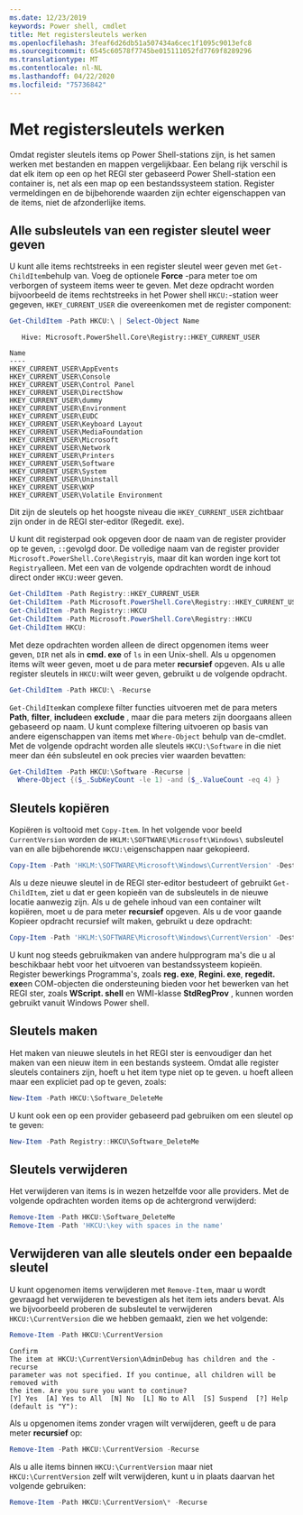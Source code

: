 ```yaml
---
ms.date: 12/23/2019
keywords: Power shell, cmdlet
title: Met registersleutels werken
ms.openlocfilehash: 3feaf6d26db51a507434a6cec1f1095c9013efc8
ms.sourcegitcommit: 6545c60578f7745be015111052fd7769f8289296
ms.translationtype: MT
ms.contentlocale: nl-NL
ms.lasthandoff: 04/22/2020
ms.locfileid: "75736842"
---
```

# <a name="working-with-registry-keys"></a>Met registersleutels werken

Omdat register sleutels items op Power Shell-stations zijn, is het samen werken met bestanden en mappen vergelijkbaar. Een belang rijk verschil is dat elk item op een op het REGI ster gebaseerd Power Shell-station een container is, net als een map op een bestandssysteem station. Register vermeldingen en de bijbehorende waarden zijn echter eigenschappen van de items, niet de afzonderlijke items.

## <a name="listing-all-subkeys-of-a-registry-key"></a>Alle subsleutels van een register sleutel weer geven

U kunt alle items rechtstreeks in een register sleutel weer geven met `Get-ChildItem`behulp van. Voeg de optionele **Force** -para meter toe om verborgen of systeem items weer te geven. Met deze opdracht worden bijvoorbeeld de items rechtstreeks in het Power shell `HKCU:`-station weer gegeven, `HKEY_CURRENT_USER` die overeenkomen met de register component:

```powershell
Get-ChildItem -Path HKCU:\ | Select-Object Name
```

```Output
   Hive: Microsoft.PowerShell.Core\Registry::HKEY_CURRENT_USER

Name
----
HKEY_CURRENT_USER\AppEvents
HKEY_CURRENT_USER\Console
HKEY_CURRENT_USER\Control Panel
HKEY_CURRENT_USER\DirectShow
HKEY_CURRENT_USER\dummy
HKEY_CURRENT_USER\Environment
HKEY_CURRENT_USER\EUDC
HKEY_CURRENT_USER\Keyboard Layout
HKEY_CURRENT_USER\MediaFoundation
HKEY_CURRENT_USER\Microsoft
HKEY_CURRENT_USER\Network
HKEY_CURRENT_USER\Printers
HKEY_CURRENT_USER\Software
HKEY_CURRENT_USER\System
HKEY_CURRENT_USER\Uninstall
HKEY_CURRENT_USER\WXP
HKEY_CURRENT_USER\Volatile Environment
```

Dit zijn de sleutels op het hoogste niveau die `HKEY_CURRENT_USER` zichtbaar zijn onder in de REGI ster-editor (Regedit. exe).

U kunt dit registerpad ook opgeven door de naam van de register provider op te geven, `::`gevolgd door. De volledige naam van de register provider `Microsoft.PowerShell.Core\Registry`is, maar dit kan worden inge kort tot `Registry`alleen. Met een van de volgende opdrachten wordt de inhoud direct onder `HKCU:`weer geven.

```powershell
Get-ChildItem -Path Registry::HKEY_CURRENT_USER
Get-ChildItem -Path Microsoft.PowerShell.Core\Registry::HKEY_CURRENT_USER
Get-ChildItem -Path Registry::HKCU
Get-ChildItem -Path Microsoft.PowerShell.Core\Registry::HKCU
Get-ChildItem HKCU:
```

Met deze opdrachten worden alleen de direct opgenomen items weer geven, `DIR` net als in **cmd. exe** of `ls` in een Unix-shell. Als u opgenomen items wilt weer geven, moet u de para meter **recursief** opgeven. Als u alle register sleutels in `HKCU:`wilt weer geven, gebruikt u de volgende opdracht.

```powershell
Get-ChildItem -Path HKCU:\ -Recurse
```

`Get-ChildItem`kan complexe filter functies uitvoeren met de para meters **Path**, **filter**, **include**en **exclude** , maar die para meters zijn doorgaans alleen gebaseerd op naam. U kunt complexe filtering uitvoeren op basis van andere eigenschappen van items met `Where-Object` behulp van de-cmdlet. Met de volgende opdracht worden alle sleutels `HKCU:\Software` in die niet meer dan één subsleutel en ook precies vier waarden bevatten:

```powershell
Get-ChildItem -Path HKCU:\Software -Recurse |
  Where-Object {($_.SubKeyCount -le 1) -and ($_.ValueCount -eq 4) }
```

## <a name="copying-keys"></a>Sleutels kopiëren

Kopiëren is voltooid met `Copy-Item`. In het volgende voor beeld `CurrentVersion` worden de `HKLM:\SOFTWARE\Microsoft\Windows\` subsleutel van en alle bijbehorende `HKCU:\`eigenschappen naar gekopieerd.

```powershell
Copy-Item -Path 'HKLM:\SOFTWARE\Microsoft\Windows\CurrentVersion' -Destination HKCU:
```

Als u deze nieuwe sleutel in de REGI ster-editor bestudeert of gebruikt `Get-ChildItem`, ziet u dat er geen kopieën van de subsleutels in de nieuwe locatie aanwezig zijn. Als u de gehele inhoud van een container wilt kopiëren, moet u de para meter **recursief** opgeven. Als u de voor gaande Kopieer opdracht recursief wilt maken, gebruikt u deze opdracht:

```powershell
Copy-Item -Path 'HKLM:\SOFTWARE\Microsoft\Windows\CurrentVersion' -Destination HKCU: -Recurse
```

U kunt nog steeds gebruikmaken van andere hulpprogram ma's die u al beschikbaar hebt voor het uitvoeren van bestandssysteem kopieën. Register bewerkings Programma's, zoals **reg. exe**, **Regini. exe**, **regedit. exe**en COM-objecten die ondersteuning bieden voor het bewerken van het REGI ster, zoals **WScript. shell** en WMI-klasse **StdRegProv** , kunnen worden gebruikt vanuit Windows Power shell.

## <a name="creating-keys"></a>Sleutels maken

Het maken van nieuwe sleutels in het REGI ster is eenvoudiger dan het maken van een nieuw item in een bestands systeem. Omdat alle register sleutels containers zijn, hoeft u het item type niet op te geven. u hoeft alleen maar een expliciet pad op te geven, zoals:

```powershell
New-Item -Path HKCU:\Software_DeleteMe
```

U kunt ook een op een provider gebaseerd pad gebruiken om een sleutel op te geven:

```powershell
New-Item -Path Registry::HKCU\Software_DeleteMe
```

## <a name="deleting-keys"></a>Sleutels verwijderen

Het verwijderen van items is in wezen hetzelfde voor alle providers. Met de volgende opdrachten worden items op de achtergrond verwijderd:

```powershell
Remove-Item -Path HKCU:\Software_DeleteMe
Remove-Item -Path 'HKCU:\key with spaces in the name'
```

## <a name="removing-all-keys-under-a-specific-key"></a>Verwijderen van alle sleutels onder een bepaalde sleutel

U kunt opgenomen items verwijderen met `Remove-Item`, maar u wordt gevraagd het verwijderen te bevestigen als het item iets anders bevat. Als we bijvoorbeeld proberen de subsleutel te verwijderen `HKCU:\CurrentVersion` die we hebben gemaakt, zien we het volgende:

```powershell
Remove-Item -Path HKCU:\CurrentVersion
```

```Output
Confirm
The item at HKCU:\CurrentVersion\AdminDebug has children and the -recurse
parameter was not specified. If you continue, all children will be removed with
the item. Are you sure you want to continue?
[Y] Yes  [A] Yes to All  [N] No  [L] No to All  [S] Suspend  [?] Help (default is "Y"):
```

Als u opgenomen items zonder vragen wilt verwijderen, geeft u de para meter **recursief** op:

```powershell
Remove-Item -Path HKCU:\CurrentVersion -Recurse
```

Als u alle items binnen `HKCU:\CurrentVersion` maar niet `HKCU:\CurrentVersion` zelf wilt verwijderen, kunt u in plaats daarvan het volgende gebruiken:

```powershell
Remove-Item -Path HKCU:\CurrentVersion\* -Recurse
```
